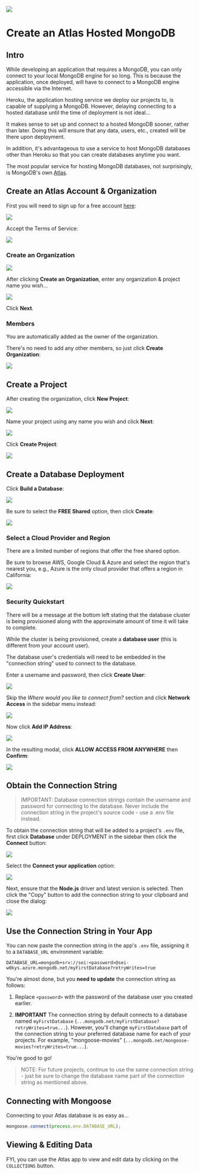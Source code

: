 <img src="https://i.imgur.com/B42NavR.jpg">

# Create an Atlas Hosted MongoDB

## Intro

While developing an application that requires a MongoDB, you can only connect to your local MongoDB engine for so long.  This is because the application, once deployed, will have to connect to a MongoDB engine accessible via the Internet.

Heroku, the application hosting service we deploy our projects to, is capable of supplying a MongoDB.  However, delaying connecting to a hosted database until the time of deployment is not ideal...

It makes sense to set up and connect to a hosted MongoDB sooner, rather than later.  Doing this will ensure that any data, users, etc., created will be there upon deployment.

In addition, it's advantageous to use a service to host MongoDB databases other than Heroku so that you can create databases anytime you want.

The most popular service for hosting MongoDB databases, not surprisingly, is MongoDB's own [Atlas](https://www.mongodb.com/atlas/database).

## Create an Atlas Account & Organization

First you will need to sign up for a free account [here](https://www.mongodb.com/cloud/atlas/register):

<img src="https://i.imgur.com/dBnD2au.png">

Accept the Terms of Service:

<img src="https://i.imgur.com/8FtKqrf.png">

### Create an Organization

<img src="https://i.imgur.com/4LkzpWE.png">

After clicking **Create an Organization**, enter any organization & project name you wish...

<img src="https://i.imgur.com/PiHEfG9.png">

Click **Next**.

### Members

You are automatically added as the owner of the organization.

There's no need to add any other members, so just click **Create Organization**:

<img src="https://i.imgur.com/o7hPfap.png">

## Create a Project

After creating the organization, click **New Project**:

<img src="https://i.imgur.com/cayRUKD.png">

Name your project using any name you wish and click **Next**:

<img src="https://i.imgur.com/YFwgAOH.png">

Click **Create Project**:

<img src="https://i.imgur.com/I6ZISep.png">

## Create a Database Deployment

Click **Build a Database**:

<img src="https://i.imgur.com/MdepRU7.png">

Be sure to select the **FREE Shared** option, then click **Create**:

<img src="https://i.imgur.com/gSN90bg.png">

### Select a Cloud Provider and Region

There are a limited number of regions that offer the free shared option.

Be sure to browse AWS, Google Cloud & Azure and select the region that's nearest you, e.g., Azure is the only cloud provider that offers a region in California:

<img src="https://i.imgur.com/BfbYneu.png">

### Security Quickstart

There will be a message at the bottom left stating that the database cluster is being provisioned along with the approximate amount of time it will take to complete.

While the cluster is being provisioned, create a **database user** (this is different from your account user).

The database user's credentials will need to be embedded in the "connection string" used to connect to the database.

Enter a username and password, then click **Create User**:

<img src="https://i.imgur.com/Ou4wZHf.png">

Skip the _Where would you like to connect from?_ section and click **Network Access** in the sidebar menu instead:

<img src="https://i.imgur.com/MexQC5v.png">

Now click **Add IP Address**:

<img src="https://i.imgur.com/wFAMhVR.png">

In the resulting modal, click **ALLOW ACCESS FROM ANYWHERE** then **Confirm**:

<img src="https://i.imgur.com/3Wge37M.png">

## Obtain the Connection String

> IMPORTANT:  Database connection strings contain the username and password for connecting to the database.  Never include the connection string in the project's source code - use a .env file instead.

To obtain the connection string that will be added to a project's `.env` file, first click **Database** under DEPLOYMENT in the sidebar then click the **Connect** button:

<img src="https://i.imgur.com/W7cHXuw.png">

Select the **Connect your application** option:

<img src="https://i.imgur.com/qMOAxVV.png">

Next, ensure that the **Node.js** driver and latest version is selected.  Then click the "Copy" button to add the connection string to your clipboard and close the dialog:

<img src="https://i.imgur.com/GbckxoK.png">

## Use the Connection String in Your App

You can now paste the connection string in the app's `.env` file, assigning it to a `DATABASE_URL` environment variable:

```
DATABASE_URL=mongodb+srv://sei:<password>@sei-w0kys.azure.mongodb.net/myFirstDatabase?retryWrites=true
```

You're almost done, but you **need to update** the connection string as follows:

1. Replace `<password>` with the password of the database user you created earlier.

2. **IMPORTANT** The connection string by default connects to a database named `myFirstDatabase` (`...mongodb.net/myFirstDatabase?retryWrites=true...`).  However, you'll change `myFirstDatabase` part of the connection string to your preferred database name for each of your projects.  For example, "mongoose-movies" (`...mongodb.net/mongoose-movies?retryWrites=true...`).

You're good to go!

> NOTE: For future projects, continue to use the same connection string - just be sure to change the database name part of the connection string as mentioned above.

## Connecting with Mongoose

Connecting to your Atlas database is as easy as...

```js
mongoose.connect(process.env.DATABASE_URL);
```

## Viewing & Editing Data

FYI, you can use the Atlas app to view and edit data by clicking on the `COLLECTIONS` button.

